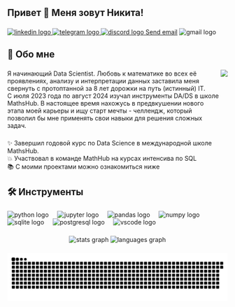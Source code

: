 <h2 align="left">Привет 👋 Меня зовут Никита!</h2>

###

<div align="left">
  <a href="https://www.linkedin.com/in/%D0%BD%D0%B8%D0%BA%D0%B8%D1%82%D0%B0-%D0%B2%D0%B0%D1%80%D0%BB%D0%B0%D0%BC%D0%BE%D0%B2-160ba4292/" target="_blank">
    <img src="https://img.shields.io/static/v1?message=LinkedIn&logo=linkedin&label=&color=0077B5&logoColor=white&labelColor=&style=for-the-badge" height="35" alt="linkedin logo"  />
  </a>
  <a href="https://t.me/VarlamovNS" target="_blank">
    <img src="https://img.shields.io/static/v1?message=Telegram&logo=telegram&label=&color=2CA5E0&logoColor=white&labelColor=&style=for-the-badge" height="35" alt="telegram logo"  />
  </a>
  <a href="https://discordapp.com/users/679713085920903196/" target="_blank">
    <img src="https://img.shields.io/static/v1?message=Discord&logo=discord&label=&color=7289DA&logoColor=white&labelColor=&style=for-the-badge" height="35" alt="discord logo"  />
  </a>
  <a href="mailto:varlamov.n.s@gmail.com">Send email</a>
    <img src="https://img.shields.io/static/v1?message=Gmail&logo=gmail&label=&color=D14836&logoColor=white&labelColor=&style=for-the-badge" height="35" alt="gmail logo"  />
  </a>
</div>


###

<h2 align="left">💭 Обо мне</h2>

###

<img align="right" height="200" src="https://media2.giphy.com/media/v1.Y2lkPTc5MGI3NjExOTJ3aTMxcnNnMjd0dXVtbXc5djJ3MGUxbmNpeml1NXhlZWl0ZnB2ciZlcD12MV9pbnRlcm5hbF9naWZfYnlfaWQmY3Q9Zw/wcgn5fVDjvR7pdvz4C/giphy.webp"  />

###

<p align="left">Я начинающий Data Scientist. Любовь к математике во всех её проявлениях, анализу и интерпретации данных заставила меня свернуть с протоптанной за 8 лет дорожки на путь (истинный) IT. <br>С июля 2023 года по август 2024 изучал инструменты DA/DS в школе МathsHub. В настоящее время нахожусь в предвкушении нового этапа моей карьеры и ищу старт мечты - челлендж, который позволил бы мне применять свои навыки для решения сложных задач.</p>

###

<p align="left">✨ Завершил годовой курс по Data Science в международной школе MathsHub.<br>💥 Участвовал в команде MathHub на курсах интенсива по SQL<br>📚 С моими проектами можно ознакомиться ниже</p>

###

<h2 align="left">🛠 Инструменты</h2>

###

<div align="left">
  <img src="https://cdn.jsdelivr.net/gh/devicons/devicon/icons/python/python-original.svg" height="40" alt="python logo"  />
  <img width="12" />
  <img src="https://cdn.jsdelivr.net/gh/devicons/devicon/icons/jupyter/jupyter-original.svg" height="40" alt="jupyter logo"  />
  <img width="12" />
  <img src="https://cdn.jsdelivr.net/gh/devicons/devicon/icons/pandas/pandas-original.svg" height="40" alt="pandas logo"  />
  <img width="12" />
  <img src="https://cdn.jsdelivr.net/gh/devicons/devicon/icons/numpy/numpy-original.svg" height="40" alt="numpy logo"  />
  <img width="12" />
  <img src="https://cdn.jsdelivr.net/gh/devicons/devicon/icons/sqlite/sqlite-original.svg" height="40" alt="sqlite logo"  />
  <img width="12" />
  <img src="https://cdn.jsdelivr.net/gh/devicons/devicon/icons/postgresql/postgresql-original.svg" height="40" alt="postgresql logo"  />
  <img width="12" />
  <img src="https://cdn.jsdelivr.net/gh/devicons/devicon/icons/vscode/vscode-original.svg" height="40" alt="vscode logo"  />
</div>

###

<div align="center">
  <img src="https://github-readme-stats.vercel.app/api?username=NikitaVarlamov&hide_title=true&hide_rank=false&show_icons=true&include_all_commits=true&count_private=true&disable_animations=false&theme=default&locale=en&hide_border=false&order=1" height="150" alt="stats graph"  />
  <img src="https://github-readme-stats.vercel.app/api/top-langs?username=NikitaVarlamov&locale=en&hide_title=false&layout=compact&card_width=320&langs_count=6&theme=default&hide_border=false&order=2" height="150" alt="languages graph"  />
</div>

###

<img src="https://raw.githubusercontent.com/NikitaVarlamov/NikitaVarlamov/output/snake.svg" alt="Snake animation" />

###
